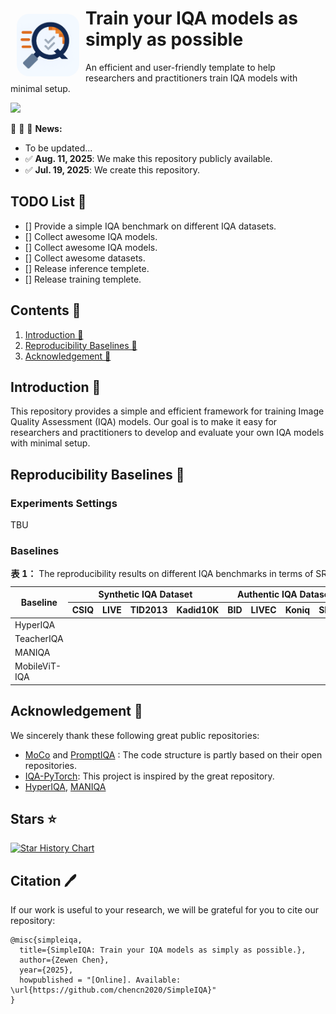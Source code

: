 
# <img align="left" width="100" height="100" src="./Asset/Logo/SimpleIQA.png" style="border-radius: 20px; margin:10px"> Train your IQA models as simply as possible

An efficient and user-friendly template to help researchers and practitioners train IQA models with minimal setup.

<div style="display: flex; justify-content: left; gap: 10px; flex-wrap: wrap; width: 100%; margin-top:10px">
    <a href="https://github.com/chencn2020/SimpleIQA/stargazers">
        <img src="https://img.shields.io/github/stars/chencn2020/SimpleIQA.svg?style=social" style="max-width: 100%; height: auto;">
    </a>
</div>

:rocket:  :rocket: :rocket: **News:**

- To be updated...
- ✅ **Aug. 11, 2025**: We make this repository publicly available.
- ✅ **Jul. 19, 2025**: We create this repository.

## TODO List 📝

- [] Provide a simple IQA benchmark on different IQA datasets.
- [] Collect awesome IQA models.
- [] Collect awesome IQA models.
- [] Collect awesome datasets.
- [] Release inference templete.
- [] Release training templete.

## Contents 📌

1. [Introduction 👀](#introduction)
2. [Reproducibility Baselines 🎉](#reproducibility-baselines)
3. [Acknowledgement 💌](#Acknowledgement)

## Introduction 👀

<div id="introduction"></div>

This repository provides a simple and efficient framework for training Image Quality Assessment (IQA) models. Our goal is to make it easy for researchers and practitioners to develop and evaluate your own IQA models with minimal setup.

## Reproducibility Baselines 🎉

<div id="reproducibility-baselines"></div>


### Experiments Settings

TBU

### Baselines

<table>
<caption><b>表 1：</b> The reproducibility results on different IQA benchmarks in terms of SROCC</caption>
<thead>
<tr>
  <th rowspan="2">Baseline</th>
  <th colspan="4">Synthetic IQA Dataset</th>
  <th colspan="4">Authentic IQA Dataset</th>
</tr>
<tr>
  <th>CSIQ</th>
  <th>LIVE</th>
  <th>TID2013</th>
  <th>Kadid10K</th>
  <th>BID</th>
  <th>LIVEC</th>
  <th>Koniq</th>
  <th>SPAQ</th>
</tr>
</thead>
<tbody>
<tr>
  <td>HyperIQA</td>
  <td></td><td></td><td></td><td></td>
  <td></td><td></td><td></td><td></td>
</tr>
<tr>
  <td>TeacherIQA</td>
  <td></td><td></td><td></td><td></td>
  <td></td><td></td><td></td><td></td>
</tr>
<tr>
  <td>MANIQA</td>
  <td></td><td></td><td></td><td></td>
  <td></td><td></td><td></td><td></td>
</tr>
<tr>
  <td>MobileViT-IQA</td>
  <td></td><td></td><td></td><td></td>
  <td></td><td></td><td></td><td></td>
</tr>
</tbody>
</table>

## Acknowledgement 💌

<div id="Acknowledgement"></div>

We sincerely thank these following great public repositories:

- [MoCo](https://github.com/facebookresearch/moco) and [PromptIQA](https://github.com/chencn2020/PromptIQA) : The code structure is partly based on their open repositories.
- [IQA-PyTorch](https://github.com/chaofengc/IQA-PyTorch): This project is inspired by the great repository.
- [HyperIQA](https://github.com/SSL92/hyperIQA), [MANIQA](https://github.com/IIGROUP/MANIQA)

## Stars ⭐️

<a href="https://star-history.com/#chencn2020/SimpleIQA&Date">
 <picture>
   <source media="(prefers-color-scheme: dark)" srcset="https://api.star-history.com/svg?repos=chencn2020/SimpleIQA&type=Date&theme=dark" />
   <source media="(prefers-color-scheme: light)" srcset="https://api.star-history.com/svg?repos=chencn2020/SimpleIQA&type=Date" />
   <img alt="Star History Chart" src="https://api.star-history.com/svg?repos=chencn2020/SimpleIQA&type=Date" />
 </picture>
</a>

## Citation 🖊️

If our work is useful to your research, we will be grateful for you to cite our repository:

```
@misc{simpleiqa,
  title={SimpleIQA: Train your IQA models as simply as possible.},
  author={Zewen Chen},
  year={2025},
  howpublished = "[Online]. Available: \url{https://github.com/chencn2020/SimpleIQA}"
}
```
